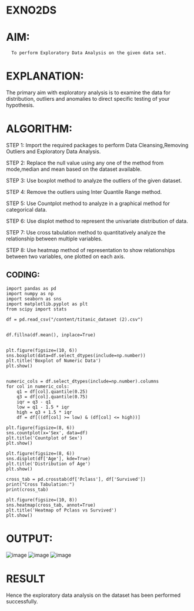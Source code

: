 # EXNO2DS
# AIM:
      To perform Exploratory Data Analysis on the given data set.
      
# EXPLANATION:
  The primary aim with exploratory analysis is to examine the data for distribution, outliers and anomalies to direct specific testing of your hypothesis.
  
# ALGORITHM:
STEP 1: Import the required packages to perform Data Cleansing,Removing Outliers and Exploratory Data Analysis.

STEP 2: Replace the null value using any one of the method from mode,median and mean based on the dataset available.

STEP 3: Use boxplot method to analyze the outliers of the given dataset.

STEP 4: Remove the outliers using Inter Quantile Range method.

STEP 5: Use Countplot method to analyze in a graphical method for categorical data.

STEP 6: Use displot method to represent the univariate distribution of data.

STEP 7: Use cross tabulation method to quantitatively analyze the relationship between multiple variables.

STEP 8: Use heatmap method of representation to show relationships between two variables, one plotted on each axis.

## CODING:
~~~
import pandas as pd
import numpy as np
import seaborn as sns
import matplotlib.pyplot as plt
from scipy import stats

df = pd.read_csv("/content/titanic_dataset (2).csv")


df.fillna(df.mean(), inplace=True)


plt.figure(figsize=(10, 6))
sns.boxplot(data=df.select_dtypes(include=np.number))  
plt.title('Boxplot of Numeric Data')
plt.show()


numeric_cols = df.select_dtypes(include=np.number).columns
for col in numeric_cols:
    q1 = df[col].quantile(0.25)
    q3 = df[col].quantile(0.75)
    iqr = q3 - q1
    low = q1 - 1.5 * iqr
    high = q3 + 1.5 * iqr
    df = df[((df[col] >= low) & (df[col] <= high))]

plt.figure(figsize=(8, 6))
sns.countplot(x='Sex', data=df)
plt.title('Countplot of Sex')
plt.show()

plt.figure(figsize=(8, 6))
sns.displot(df['Age'], kde=True)
plt.title('Distribution of Age')
plt.show()

cross_tab = pd.crosstab(df['Pclass'], df['Survived'])
print("Cross Tabulation:")
print(cross_tab)

plt.figure(figsize=(10, 8))
sns.heatmap(cross_tab, annot=True)
plt.title('Heatmap of Pclass vs Survived')
plt.show()
~~~
# OUTPUT:
![image](https://github.com/sharmitha3/EXNO2DS/assets/145974496/056f9c0d-89cf-4f98-9b8d-6fc0da31aaf2)
![image](https://github.com/sharmitha3/EXNO2DS/assets/145974496/0a17cbb4-4475-4f5f-8b93-d5164b974718)
![image](https://github.com/sharmitha3/EXNO2DS/assets/145974496/80c4bb01-926d-4e84-a729-fb4a16193a0f)

# RESULT
Hence the exploratory data analysis on the dataset has been performed successfully.
